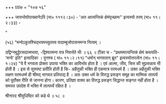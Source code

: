 +++
title = "१०७ ५६"

+++
जायन्तेयोपाख्यानेऽपि (भा० १११२।३०) - 'अत आत्यन्तिकं क्षेमंपृच्छामः" इत्यस्यो तरम् (भा० ११।२।३३) - 

" 

(५६) "मन्येऽकुतश्चिद्भयमच्युतस्य पादाम्बुजोपासनमन्त्र नित्यम् । 

उद्विग्नबुद्धेरसदात्मभावा, -द्विश्वात्मना यत्र निवर्त्तते भीः ॥ ६६ ॥ टीका च - "प्रथममात्यन्तिकं क्षेमं कथयति- 'मन्ये' इति" इत्यादिका । पुनश्च ( भा० ११।२।११) "धर्मान् भागवतान् ब्रूत" इत्यस्योत्तरत्वेन (भा० ११।१।२४) "ये वै भगवता प्रोक्ता उपाया भक्ति का आविर्भाव होता है । एवं आत्मा, जीव, चित्त की सुप्रसन्नता भी होती है । इस से सुस्पष्ट प्रतीति होती है कि- अहैतुकी भक्ति ही एकमात्र परमधर्म है । उक्त अहैतुकी भक्ति लक्षण परमधर्म्म ही श्रीमद् भागवत प्रतिपाद्य है । अतः उक्त धर्म के विरुद्ध प्रसङ्ग समूह का माम्मिक तात्पर्य को पूर्वोक्त रीति से जानना होगा। कारण, प्रतिज्ञा वाक्य का विरुद्ध प्रसङ्ग सिद्धान्त सङ्गत नहीं होता है । समस्त उपदेश में भक्ति में तात्पर्य्यं रक्षित है । 

श्रीनारद श्रीयुधिष्ठिर को कहे थे ॥ ५८ ॥ 
